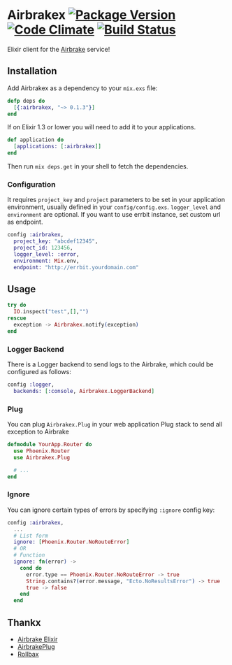 # Airbrakex [![Package Version](https://img.shields.io/hexpm/v/airbrakex.svg)](https://hex.pm/packages/airbrakex) [![Code Climate](https://codeclimate.com/github/fazibear/airbrakex/badges/gpa.svg)](https://codeclimate.com/github/fazibear/airbrakex) [![Build Status](https://travis-ci.org/fazibear/airbrakex.svg?branch=master)](https://travis-ci.org/fazibear/airbrakex)
Elixir client for the [Airbrake](https://airbrake.io) service!

## Installation

Add Airbrakex as a dependency to your `mix.exs` file:

```elixir
defp deps do
  [{:airbrakex, "~> 0.1.3"}]
end
```

If on Elixir 1.3 or lower you will need to add it to your applications.

```elixir
def application do
  [applications: [:airbrakex]]
end
```


Then run `mix deps.get` in your shell to fetch the dependencies.

### Configuration

It requires `project_key` and `project` parameters to be set
in your application environment, usually defined in your `config/config.exs`.
`logger_level` and `environment` are optional.
If you want to use errbit instance, set custom url as endpoint.

```elixir
config :airbrakex,
  project_key: "abcdef12345",
  project_id: 123456,
  logger_level: :error,
  environment: Mix.env,
  endpoint: "http://errbit.yourdomain.com"
```

## Usage

```elixir
try do
  IO.inspect("test",[],"")
rescue
  exception -> Airbrakex.notify(exception)
end
```

### Logger Backend

There is a Logger backend to send logs to the Airbrake,
which could be configured as follows:

```elixir
config :logger,
  backends: [:console, Airbrakex.LoggerBackend]
```

### Plug

You can plug `Airbrakex.Plug` in your web application Plug stack to send all exception to Airbrake

```elixir
defmodule YourApp.Router do
  use Phoenix.Router
  use Airbrakex.Plug

  # ...
end
```

### Ignore

You can ignore certain types of errors by specifying `:ignore` config key:

```elixir
config :airbrakex,
  ...
  # List form
  ignore: [Phoenix.Router.NoRouteError]
  # OR
  # Function
  ignore: fn(error) ->
    cond do
      error.type == Phoenix.Router.NoRouteError -> true
      String.contains?(error.message, "Ecto.NoResultsError") -> true
      true -> false
    end
  end
```



## Thankx
 - [Airbrake Elixir](https://github.com/romul/airbrake-elixir)
 - [AirbrakePlug](https://github.com/romul/airbrake_plug)
 - [Rollbax](https://github.com/elixir-addicts/rollbax)
